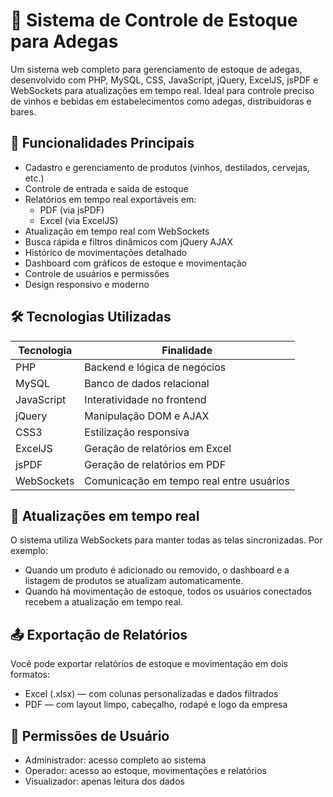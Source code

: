 # 🍷 Sistema de Controle de Estoque para Adegas

Um sistema web completo para gerenciamento de estoque de adegas, desenvolvido com PHP, MySQL, CSS, JavaScript, jQuery, ExcelJS, jsPDF e WebSockets para atualizações em tempo real. Ideal para controle preciso de vinhos e bebidas em estabelecimentos como adegas, distribuidoras e bares.

## 🚀 Funcionalidades Principais

- Cadastro e gerenciamento de produtos (vinhos, destilados, cervejas, etc.)
- Controle de entrada e saída de estoque
- Relatórios em tempo real exportáveis em:
  - PDF (via jsPDF)
  - Excel (via ExcelJS)
- Atualização em tempo real com WebSockets
- Busca rápida e filtros dinâmicos com jQuery AJAX
- Histórico de movimentações detalhado
- Dashboard com gráficos de estoque e movimentação
- Controle de usuários e permissões
- Design responsivo e moderno

## 🛠️ Tecnologias Utilizadas

| Tecnologia | Finalidade |
|------------|------------|
| PHP        | Backend e lógica de negócios |
| MySQL      | Banco de dados relacional |
| JavaScript | Interatividade no frontend |
| jQuery     | Manipulação DOM e AJAX |
| CSS3       | Estilização responsiva |
| ExcelJS    | Geração de relatórios em Excel |
| jsPDF      | Geração de relatórios em PDF |
| WebSockets | Comunicação em tempo real entre usuários |

## 🔄 Atualizações em tempo real

O sistema utiliza WebSockets para manter todas as telas sincronizadas. Por exemplo:
- Quando um produto é adicionado ou removido, o dashboard e a listagem de produtos se atualizam automaticamente.
- Quando há movimentação de estoque, todos os usuários conectados recebem a atualização em tempo real.

## 📤 Exportação de Relatórios

Você pode exportar relatórios de estoque e movimentação em dois formatos:
- Excel (.xlsx) — com colunas personalizadas e dados filtrados
- PDF — com layout limpo, cabeçalho, rodapé e logo da empresa

## 👤 Permissões de Usuário

- Administrador: acesso completo ao sistema
- Operador: acesso ao estoque, movimentações e relatórios
- Visualizador: apenas leitura dos dados
